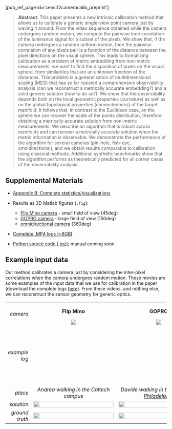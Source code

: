 [pub_ref_page id='censi12cameracalib_preprint']

> **Abstract**: This paper presents a new intrinsic calibration method that allows us to calibrate a generic single-view point camera just by waving it around. From the video sequence obtained while the camera undergoes random motion, we compute the pairwise time correlation of the luminance signal for a subset of the pixels. We show that, if the camera undergoes a random uniform motion, then the pairwise correlation of any pixels pair is a function of the distance between the pixel directions on the visual sphere. This leads to formalizing calibration as a problem of metric embedding from non-metric measurements: we want to find the disposition of pixels on the visual sphere, from similarities that are an unknown function of the distances. This problem is a generalization of multidimensional scaling (MDS) that has so far resisted a comprehensive observability analysis (can we reconstruct a metrically accurate embedding?) and a solid generic solution (how to do so?). We show that the observability depends both on the local geometric properties (curvature) as well as on the global topological properties (connectedness) of the target manifold. It follows that, in contrast to the Euclidean case, on the sphere we can recover the scale of the points distribution, therefore obtaining a metrically accurate solution from non-metric measurements. We describe an algorithm that is robust across manifolds and can recover a metrically accurate solution when the metric information is observable. We demonstrate the performance of the algorithm for several cameras (pin-hole, fish-eye, omnidirectional), and we obtain results comparable to calibration using classical methods. Additional synthetic benchmarks show that the algorithm performs as theoretically predicted for all corner cases of the observability analysis.



## Supplemental Materials

- [Appendix B: Complete statistics/visualizations][tables]

- Results as 3D Matlab figures (``.fig``):

  - [Flip Mino camera][mino_fig] - small field of view (45deg)
  - [GOPRO camera][gopro_fig] - large field of view (150deg)
  - [omnidirectional camera][omni_fig] (360deg)

- [Complete .MP4 logs (~8GB)][logs]
- [Python source code (.tgz)][source]; manual coming soon.

[tables]: http://purl.org/censi/research/2012-camera_calibration/2012-camera_calibration-tables.pdf
[source]: http://purl.org/censi/research/2012-camera_calibration/20120101-calib_env-snapshot.tgz
[logs]: http://purl.org/censi/research/2012-camera_calibration/logs/
[mino_fig]: http://purl.org/censi/research/2012-camera_calibration/mino.fig
[gopro_fig]: http://purl.org/censi/research/2012-camera_calibration/GOPRb.fig
[omni_fig]: http://purl.org/censi/research/2012-camera_calibration/omni.fig

<a name='media'></a>
## Example input data 

Our method calibrates a camera just by considering the inter-pixel correlations
when the camera undergoes random motion.
These movies are some examples of the input data that we use for calibration
in the paper (download the complete logs [here][logs]).
From these videos, and nothing else, we can reconstruct the sensor geometry
for generic optics.

<style type='text/css'>
table tr#head td { font-weight: bold; text-align: center;}
table tr#where td { font-style: italic; text-align: center;}
table td.what { 
    vertical-align: middle;
    font-style: italic !important; 
    font-weight: normal !important; 
    text-align: right !important;
}
tr.distribution td img {
  width: 100%;
}
</style>
<div style='text-align: center'>
<table>
<tr id='head'>
<td class="what">camera</td>
<td>
    <p>Flip Mino</p>
    <img src='http://purl.org/censi/research/2012-camera_calibration/images/flip_small.jpg'/>
</td>
<td>
    <p>GOPRO</p>
    <img src='http://purl.org/censi/research/2012-camera_calibration/images/gopro_small.jpg'/>
</td>
<td>
    <p>Omnidirectional camera</p>
    <img src='http://purl.org/censi/research/2012-camera_calibration/images/omni_small.jpg'/>
</td>
</tr>
<tr>
  <td class="what">example log</td>
  <td>
  <object width="250" height="180"><param name="allowfullscreen" value="true" /><param name="allowscriptaccess" value="always" /><param name="movie" value="http://vimeo.com/moogaloop.swf?clip_id=33842986&amp;server=vimeo.com&amp;show_title=0&amp;show_byline=0&amp;show_portrait=0&amp;color=00adef&amp;fullscreen=1&amp;autoplay=0&amp;loop=1" /><embed src="http://vimeo.com/moogaloop.swf?clip_id=33842986&amp;server=vimeo.com&amp;show_title=0&amp;show_byline=0&amp;show_portrait=0&amp;color=00adef&amp;fullscreen=1&amp;autoplay=0&amp;loop=1" type="application/x-shockwave-flash" allowfullscreen="true" allowscriptaccess="always" width="250" height="180"></embed></object>
  </td>
  <td>
  <object width="250" height="180"><param name="allowfullscreen" value="true" /><param name="allowscriptaccess" value="always" /><param name="movie" value="http://vimeo.com/moogaloop.swf?clip_id=33842992&amp;server=vimeo.com&amp;show_title=0&amp;show_byline=0&amp;show_portrait=0&amp;color=00adef&amp;fullscreen=1&amp;autoplay=0&amp;loop=1" /><embed src="http://vimeo.com/moogaloop.swf?clip_id=33842992&amp;server=vimeo.com&amp;show_title=0&amp;show_byline=0&amp;show_portrait=0&amp;color=00adef&amp;fullscreen=1&amp;autoplay=0&amp;loop=1" type="application/x-shockwave-flash" allowfullscreen="true" allowscriptaccess="always" width="250" height="180"></embed></object>
  </td>
  <td>
  <object width="250" height="180"><param name="allowfullscreen" value="true" /><param name="allowscriptaccess" value="always" /><param name="movie" value="http://vimeo.com/moogaloop.swf?clip_id=33843143&amp;server=vimeo.com&amp;show_title=0&amp;show_byline=0&amp;show_portrait=0&amp;color=00adef&amp;fullscreen=1&amp;autoplay=0&amp;loop=1" /><embed src="http://vimeo.com/moogaloop.swf?clip_id=33843143&amp;server=vimeo.com&amp;show_title=0&amp;show_byline=0&amp;show_portrait=0&amp;color=00adef&amp;fullscreen=1&amp;autoplay=0&amp;loop=1" type="application/x-shockwave-flash" allowfullscreen="true" allowscriptaccess="always" width="250" height="180"></embed></object>
  </td>
</tr>
<tr id='where'>
  <td class="what">place</td>
  <td>Andrea walking in the Caltech campus</td>
  <td>Davide walking in the <a href="http://www.youtube.com/watch?v=4z2DtNW79sQ">streets of Philadelphia</a></td>
  <td>Davide indoor shaking it like a polaroid picture</td>
</tr>
<tr id='solution' class='distribution'>
    <td class="what">solution</td>
    <td>
       <a href="http://purl.org/censi/research/2012-camera_calibration/stats/images/mino-grid24-corr-m-CBC3dw-final-solution-S-aligned.pdf">
      <img src="http://purl.org/censi/research/2012-camera_calibration/stats/images/mino-grid24-corr-m-CBC3dw-final-solution-S-aligned-png.png"/>
      </a>
    </td>
    <td>
       <a href="http://purl.org/censi/research/2012-camera_calibration/stats/images/GOPRb-grid24-corr-m-CBC3dw-final-solution-S-aligned.pdf">
      <img src="http://purl.org/censi/research/2012-camera_calibration/stats/images/GOPRb-grid24-corr-m-CBC3dw-final-solution-S-aligned-png.png"/>
      </a>
    </td>
    <td>
      <a href="http://purl.org/censi/research/2012-camera_calibration/stats/images/omni-grid8-corr-m-CBC3dw-final-solution-S-aligned.pdf">
      <img src="http://purl.org/censi/research/2012-camera_calibration/stats/images/omni-grid8-corr-m-CBC3dw-final-solution-S-aligned-png.png"/>
    </a>
    </td>
</tr>
<tr id='groundtruth' class='distribution'>
    <td class="what">ground truth</td>
    <td>
      <a href="http://purl.org/censi/research/2012-camera_calibration/stats/images/mino-grid24-corr-m-CBC3dw-final-solution-true-S.pdf">
      <img src="http://purl.org/censi/research/2012-camera_calibration/stats/images/mino-grid24-corr-m-CBC3dw-final-solution-true-S-png.png"/>
    </a>
    </td>
    <td>
      <a href="http://purl.org/censi/research/2012-camera_calibration/stats/images/GOPRb-grid24-corr-m-CBC3dw-final-solution-true-S.pdf">
      <img src="http://purl.org/censi/research/2012-camera_calibration/stats/images/GOPRb-grid24-corr-m-CBC3dw-final-solution-true-S-png.png"/>
      </a>
    </td>
    <td>
      <a href="http://purl.org/censi/research/2012-camera_calibration/stats/images/omni-grid8-corr-m-CBC3dw-final-solution-true-S.pdf">
      <img src="http://purl.org/censi/research/2012-camera_calibration/stats/images/omni-grid8-corr-m-CBC3dw-final-solution-true-S-png.png"/>
    </a>
    </td>
</table>
</div>